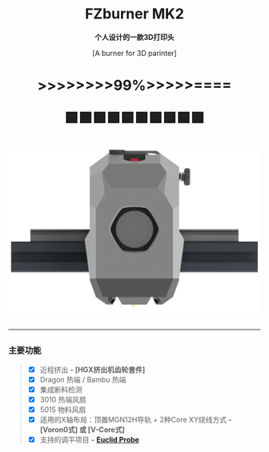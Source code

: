 <h1 align="center">FZburner MK2</h1>

**<p align="center">个人设计的一款3D打印头</p>**
<p align="center">[A burner for 3D parinter]</p>

<h1 align="center"> >>>>>>>>99%>>>>>====
<p align="center">🟩🟩🟩🟩🟩🟩🟩🟩🟩🟩


![FZburner-MK2](Images-效果图/FZBurner_MK2.png)
 
 ---
 
 ### 主要功能
> - [x] 近程挤出  **- [HGX挤出机齿轮套件]**
> - [x] Dragon 热端 / Bambu 热端
> - [x] 集成断料检测
> - [x] 3010 热端风扇
> - [x] 5015 物料风扇
> - [x] 适用的X轴布局：顶置MGN12H导轨 + 2种Core XY绕线方式    **- [Voron0式] 或 [V-Core式]**
> - [x] 支持的调平项目  **-** [**Euclid Probe**](https://github.com/nionio6915/Euclid_Probe)
 
